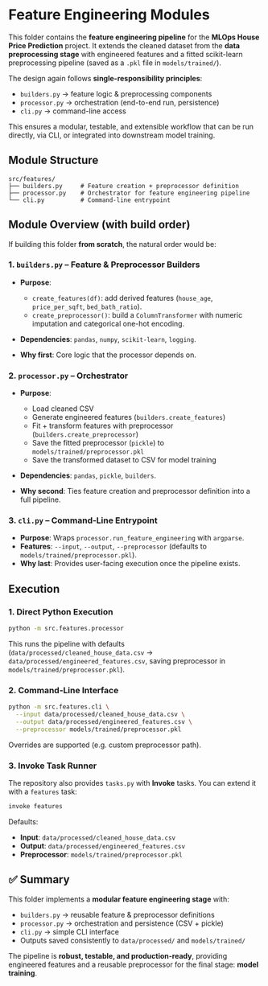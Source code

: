 # **Feature Engineering Modules**

This folder contains the **feature engineering pipeline** for the **MLOps House Price Prediction** project.
It extends the cleaned dataset from the **data preprocessing stage** with engineered features and a fitted scikit-learn preprocessing pipeline (saved as a `.pkl` file in `models/trained/`).

The design again follows **single-responsibility principles**:

* `builders.py` → feature logic & preprocessing components
* `processor.py` → orchestration (end-to-end run, persistence)
* `cli.py` → command-line access

This ensures a modular, testable, and extensible workflow that can be run directly, via CLI, or integrated into downstream model training.

## **Module Structure**

```
src/features/
├── builders.py     # Feature creation + preprocessor definition
├── processor.py    # Orchestrator for feature engineering pipeline
└── cli.py          # Command-line entrypoint
```

## **Module Overview (with build order)**

If building this folder **from scratch**, the natural order would be:

### 1. `builders.py` – Feature & Preprocessor Builders

* **Purpose**:

  * `create_features(df)`: add derived features (`house_age`, `price_per_sqft`, `bed_bath_ratio`).
  * `create_preprocessor()`: build a `ColumnTransformer` with numeric imputation and categorical one-hot encoding.
* **Dependencies**: `pandas`, `numpy`, `scikit-learn`, `logging`.
* **Why first**: Core logic that the processor depends on.

### 2. `processor.py` – Orchestrator

* **Purpose**:

  * Load cleaned CSV
  * Generate engineered features (`builders.create_features`)
  * Fit + transform features with preprocessor (`builders.create_preprocessor`)
  * Save the fitted preprocessor (`pickle`) to `models/trained/preprocessor.pkl`
  * Save the transformed dataset to CSV for model training
* **Dependencies**: `pandas`, `pickle`, `builders`.
* **Why second**: Ties feature creation and preprocessor definition into a full pipeline.

### 3. `cli.py` – Command-Line Entrypoint

* **Purpose**: Wraps `processor.run_feature_engineering` with `argparse`.
* **Features**: `--input`, `--output`, `--preprocessor` (defaults to `models/trained/preprocessor.pkl`).
* **Why last**: Provides user-facing execution once the pipeline exists.

## **Execution**

### 1. Direct Python Execution

```bash
python -m src.features.processor
```

This runs the pipeline with defaults (`data/processed/cleaned_house_data.csv` → `data/processed/engineered_features.csv`, saving preprocessor in `models/trained/preprocessor.pkl`).

### 2. Command-Line Interface

```bash
python -m src.features.cli \
  --input data/processed/cleaned_house_data.csv \
  --output data/processed/engineered_features.csv \
  --preprocessor models/trained/preprocessor.pkl
```

Overrides are supported (e.g. custom preprocessor path).

### 3. Invoke Task Runner

The repository also provides `tasks.py` with **Invoke** tasks. You can extend it with a `features` task:

```bash
invoke features
```

Defaults:

* **Input**: `data/processed/cleaned_house_data.csv`
* **Output**: `data/processed/engineered_features.csv`
* **Preprocessor**: `models/trained/preprocessor.pkl`

## ✅ Summary

This folder implements a **modular feature engineering stage** with:

* `builders.py` → reusable feature & preprocessor definitions
* `processor.py` → orchestration and persistence (CSV + pickle)
* `cli.py` → simple CLI interface
* Outputs saved consistently to `data/processed/` and `models/trained/`

The pipeline is **robust, testable, and production-ready**, providing engineered features and a reusable preprocessor for the final stage: **model training**.

